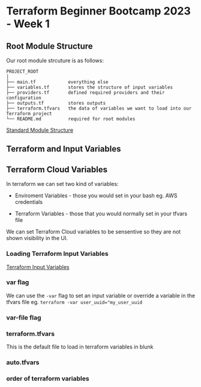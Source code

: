 # Terraform Beginner Bootcamp 2023 - Week 1

## Root Module Structure

Our root module strcuture is as follows:

```
PROJECT_ROOT
│
├── main.tf            everything else
├── variables.tf       stores the structure of input variables
├── providers.tf       defined required providers and their configuration
├── outputs.tf         stores outputs
├── terraform.tfvars   the data of variables we want to load into our Terraform project
└── README.md          required for root modules
```

[Standard Module Structure](https://developer.hashicorp.com/terraform/language/modules/develop/structure)

## Terraform and Input Variables

## Terraform Cloud Variables

In terraform we can set two kind of variables:
- Enviroment Variables - those you would set in your bash eg. AWS credentials

- Terraform Variables - those that you would normally set in your tfvars file

We can set Terraform Cloud variables to be sensentive so they are not shown visibility in the UI.

### Loading Terraform Input Variables

[Terraform Input Variables](https://developer.hashicorp.com/terraform/language/values/variables)


### var flag
We can use the `-var` flag to set an input variable or override a variable in the tfvars file eg. `terraform -var user_uuid="my_user_uuid`

### var-file flag

### terraform.tfvars

This is the default file to load in terraform variables in blunk

### auto.tfvars

### order of terraform variables